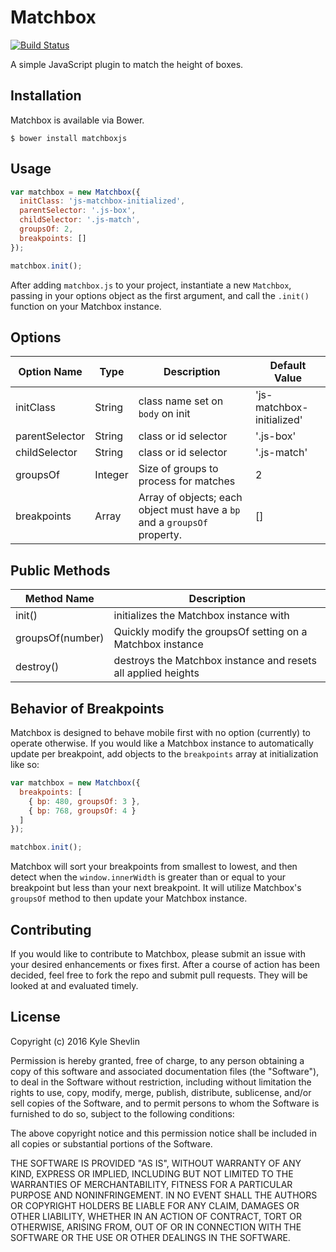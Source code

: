 # Matchbox

[![Build Status](https://travis-ci.org/kyleshevlin/matchbox.svg?branch=master)](https://travis-ci.org/kyleshevlin/matchbox)

A simple JavaScript plugin to match the height of boxes.

## Installation

Matchbox is available via Bower.

```
$ bower install matchboxjs
```

## Usage

```js
var matchbox = new Matchbox({
  initClass: 'js-matchbox-initialized',
  parentSelector: '.js-box',
  childSelector: '.js-match',
  groupsOf: 2,
  breakpoints: []
});

matchbox.init();
```

After adding `matchbox.js` to your project, instantiate a new `Matchbox`, passing in your options object as the first argument, and call the `.init()` function on your Matchbox instance.

## Options

| Option Name | Type | Description | Default Value |
|---|---|---|---|
| initClass | String | class name set on `body` on init | 'js-matchbox-initialized' |
| parentSelector | String | class or id selector | '.js-box' |
| childSelector | String | class or id selector | '.js-match' |
| groupsOf | Integer | Size of groups to process for matches | 2 |
| breakpoints | Array | Array of objects; each object must have a `bp` and a `groupsOf` property. | [] |

## Public Methods

| Method Name | Description |
|---|---|
| init() | initializes the Matchbox instance with |
| groupsOf(number) | Quickly modify the groupsOf setting on a Matchbox instance |
| destroy() | destroys the Matchbox instance and resets all applied heights |

## Behavior of Breakpoints

Matchbox is designed to behave mobile first with no option (currently) to operate otherwise. If you would like a Matchbox instance to automatically update per breakpoint, add objects to the `breakpoints` array at initialization like so:

```javascript
var matchbox = new Matchbox({
  breakpoints: [
    { bp: 480, groupsOf: 3 },
    { bp: 768, groupsOf: 4 }
  ]
});

matchbox.init();
```

Matchbox will sort your breakpoints from smallest to lowest, and then detect when the `window.innerWidth` is greater than or equal to your breakpoint but less than your next breakpoint. It will utilize Matchbox's `groupsOf` method to then update your Matchbox instance.

## Contributing

If you would like to contribute to Matchbox, please submit an issue with your desired enhancements or fixes first. After a course of action has been decided, feel free to fork the repo and submit pull requests. They will be looked at and evaluated timely.

## License

Copyright (c) 2016 Kyle Shevlin

Permission is hereby granted, free of charge, to any person obtaining a copy of this software and associated documentation files (the "Software"), to deal in the Software without restriction, including without limitation the rights to use, copy, modify, merge, publish, distribute, sublicense, and/or sell copies of the Software, and to permit persons to whom the Software is furnished to do so, subject to the following conditions:

The above copyright notice and this permission notice shall be included in all copies or substantial portions of the Software.

THE SOFTWARE IS PROVIDED "AS IS", WITHOUT WARRANTY OF ANY KIND, EXPRESS OR IMPLIED, INCLUDING BUT NOT LIMITED TO THE WARRANTIES OF MERCHANTABILITY, FITNESS FOR A PARTICULAR PURPOSE AND NONINFRINGEMENT. IN NO EVENT SHALL THE AUTHORS OR COPYRIGHT HOLDERS BE LIABLE FOR ANY CLAIM, DAMAGES OR OTHER LIABILITY, WHETHER IN AN ACTION OF CONTRACT, TORT OR OTHERWISE, ARISING FROM, OUT OF OR IN CONNECTION WITH THE SOFTWARE OR THE USE OR OTHER DEALINGS IN THE SOFTWARE.

